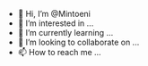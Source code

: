 - 👋 Hi, I’m @Mintoeni
- 👀 I’m interested in ...
- 🌱 I’m currently learning ...
- 💞️ I’m looking to collaborate on ...
- 📫 How to reach me ...

<!---
Mintoeni/Mintoeni is a ✨ special ✨ repository because its `README.md` (this file) appears on your GitHub profile.
You can click the Preview link to take a look at your changes.
--->
